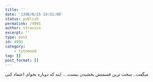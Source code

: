 ```yaml
---
title: ''
date: '1396/6/25 14:51:00'
status: publish
permalink: /4991
author: straxico
excerpt: ''
type: post
id: 4991
category:
    - tytomood
tag: []
post_format: []
---
```

میگفت.. سخت ترین قسمتش بخشیدن نیست…. اینه که دوباره بخوای اعتماد کنی
